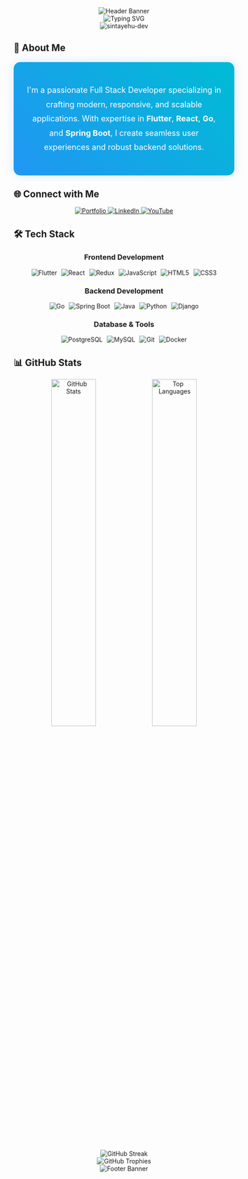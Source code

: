 <div align="center">
  <img src="https://capsule-render.vercel.app/api?type=waving&color=gradient&customColorList=12&height=200&section=header&text=Sintayehu%20Belfa&fontSize=60&animation=fadeIn&fontAlignY=38&desc=Full%20Stack%20Developer%20|%20Flutter%20&%20React%20|%20Go%20&%20Spring&descAlignY=55&descAlign=50" alt="Header Banner"/>
</div>

<div align="center">
  <img src="https://readme-typing-svg.herokuapp.com?font=Fira+Code&weight=700&size=30&pause=1000&color=2196F3&center=true&vCenter=true&random=false&width=600&height=80&lines=Hi+%F0%9F%91%8B%2C+I'm+Sintayehu+Belfa;Full+Stack+Developer;Problem+Solver;Tech+Enthusiast" alt="Typing SVG" />
</div>

<div align="center">
  <img src="https://komarev.com/ghpvc/?username=sintayehu-dev&label=Profile%20views&color=2196F3&style=for-the-badge" alt="sintayehu-dev" />
</div>

## 🚀 About Me

<div align="center" style="background: linear-gradient(45deg, #2196F3, #00BCD4); padding: 30px; border-radius: 15px; margin: 20px 0; box-shadow: 0 0 20px rgba(33, 150, 243, 0.2);">
  <p style="color: white; font-size: 18px; line-height: 1.8;">
    I'm a passionate Full Stack Developer specializing in crafting modern, responsive, and scalable applications. 
    With expertise in <strong>Flutter</strong>, <strong>React</strong>, <strong>Go</strong>, and <strong>Spring Boot</strong>, 
    I create seamless user experiences and robust backend solutions.
  </p>
</div>

## 🌐 Connect with Me

<div align="center">
  <a href="https://sintayehu-dev.netlify.app/" target="_blank">
    <img src="https://img.shields.io/badge/Portfolio-000000?style=for-the-badge&logo=About.me&logoColor=white" alt="Portfolio"/>
  </a>
  <a href="https://www.linkedin.com/in/sintayehu-belfa-1263262a1" target="_blank">
    <img src="https://img.shields.io/badge/LinkedIn-0077B5?style=for-the-badge&logo=linkedin&logoColor=white" alt="LinkedIn"/>
  </a>
  <a href="https://youtube.com/@Trialblazers_tech" target="_blank">
    <img src="https://img.shields.io/badge/YouTube-FF0000?style=for-the-badge&logo=youtube&logoColor=white" alt="YouTube"/>
  </a>
</div>

## 🛠️ Tech Stack

<div align="center">
  <h3>Frontend Development</h3>
  <div style="display: flex; flex-wrap: wrap; gap: 10px; justify-content: center;">
    <img src="https://img.shields.io/badge/Flutter-02569B?style=for-the-badge&logo=flutter&logoColor=white" alt="Flutter"/>
    <img src="https://img.shields.io/badge/React-20232A?style=for-the-badge&logo=react&logoColor=61DAFB" alt="React"/>
    <img src="https://img.shields.io/badge/Redux-593D88?style=for-the-badge&logo=redux&logoColor=white" alt="Redux"/>
    <img src="https://img.shields.io/badge/JavaScript-F7DF1E?style=for-the-badge&logo=javascript&logoColor=black" alt="JavaScript"/>
    <img src="https://img.shields.io/badge/HTML5-E34F26?style=for-the-badge&logo=html5&logoColor=white" alt="HTML5"/>
    <img src="https://img.shields.io/badge/CSS3-1572B6?style=for-the-badge&logo=css3&logoColor=white" alt="CSS3"/>
  </div>

  <h3>Backend Development</h3>
  <div style="display: flex; flex-wrap: wrap; gap: 10px; justify-content: center;">
    <img src="https://img.shields.io/badge/Go-00ADD8?style=for-the-badge&logo=go&logoColor=white" alt="Go"/>
    <img src="https://img.shields.io/badge/Spring-6DB33F?style=for-the-badge&logo=spring&logoColor=white" alt="Spring Boot"/>
    <img src="https://img.shields.io/badge/Java-ED8B00?style=for-the-badge&logo=java&logoColor=white" alt="Java"/>
    <img src="https://img.shields.io/badge/Python-3776AB?style=for-the-badge&logo=python&logoColor=white" alt="Python"/>
    <img src="https://img.shields.io/badge/Django-092E20?style=for-the-badge&logo=django&logoColor=white" alt="Django"/>
  </div>

  <h3>Database & Tools</h3>
  <div style="display: flex; flex-wrap: wrap; gap: 10px; justify-content: center;">
    <img src="https://img.shields.io/badge/PostgreSQL-316192?style=for-the-badge&logo=postgresql&logoColor=white" alt="PostgreSQL"/>
    <img src="https://img.shields.io/badge/MySQL-00000F?style=for-the-badge&logo=mysql&logoColor=white" alt="MySQL"/>
    <img src="https://img.shields.io/badge/Git-F05032?style=for-the-badge&logo=git&logoColor=white" alt="Git"/>
    <img src="https://img.shields.io/badge/Docker-2496ED?style=for-the-badge&logo=docker&logoColor=white" alt="Docker"/>
  </div>
</div>

## 📊 GitHub Stats

<div align="center">
  <img src="https://github-readme-stats.vercel.app/api?username=sintayehu-dev&show_icons=true&theme=radical&hide_border=true&include_all_commits=true&count_private=true" alt="GitHub Stats" width="45%"/>
  <img src="https://github-readme-stats.vercel.app/api/top-langs/?username=sintayehu-dev&layout=compact&theme=radical&hide_border=true" alt="Top Languages" width="45%"/>
</div>

<div align="center">
  <img src="https://github-readme-streak-stats.herokuapp.com/?user=sintayehu-dev&theme=radical&hide_border=true" alt="GitHub Streak"/>
</div>

<div align="center">
  <img src="https://github-profile-trophy.vercel.app/?username=sintayehu-dev&theme=radical&row=1&no-frame=true" alt="GitHub Trophies"/>
</div>

<div align="center">
  <img src="https://capsule-render.vercel.app/api?type=waving&color=gradient&customColorList=12&height=100&section=footer" alt="Footer Banner"/>
</div>
